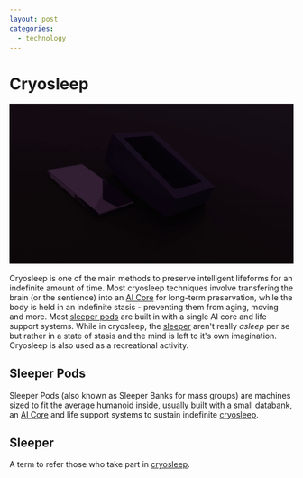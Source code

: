 ```yaml
---
layout: post
categories: 
  - technology
---
```


# Cryosleep

![cryopod gif](../images/thumbnail/cryo.gif)

Cryosleep is one of the main methods to preserve intelligent lifeforms for an indefinite amount of time. Most cryosleep techniques involve transfering the brain (or the sentience) into an [AI Core](ai_cores) for long-term preservation, while the body is held in an indefinite stasis - preventing them from aging, moving and more. Most [sleeper pods](#sleeper-pods) are built in with a single AI core and life support systems. While in cryosleep, the [sleeper](#sleeper) aren't really *asleep* per se but rather in a state of stasis and the mind is left to it's own imagination. Cryosleep is also used as a recreational activity.

## Sleeper Pods

Sleeper Pods (also known as Sleeper Banks for mass groups) are machines sized to fit the average humanoid inside, usually built with a small [databank](databank), an [AI Core](ai_cores) and life support systems to sustain indefinite [cryosleep](#cryosleep).

## Sleeper

A term to refer those who take part in [cryosleep](#cryosleep).
